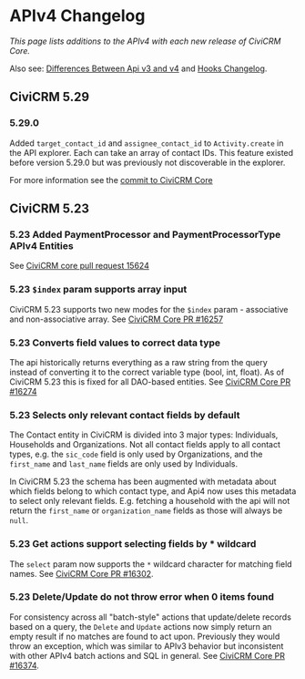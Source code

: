 # APIv4 Changelog

*This page lists additions to the APIv4 with each new release of CiviCRM Core.*

Also see: [Differences Between Api v3 and v4](../v4/differences-with-v3.md) and [Hooks Changelog](../../hooks/changes.md).

## CiviCRM 5.29

### 5.29.0

Added `target_contact_id` and `assignee_contact_id` to `Activity.create` in the API explorer. Each can take an array of contact IDs. This feature existed before version 5.29.0 but was previously not discoverable in the explorer.

For more information see the [commit to CiviCRM Core](https://github.com/civicrm/civicrm-core/commit/8c6a5fd64b)

## CiviCRM 5.23

### 5.23 Added PaymentProcessor and PaymentProcessorType APIv4 Entities

See [CiviCRM core pull request 15624](https://github.com/civicrm/civicrm-core/pull/15624)

### 5.23 `$index` param supports array input

CiviCRM 5.23 supports two new modes for the `$index` param - associative and non-associative array. See [CiviCRM Core PR #16257](https://github.com/civicrm/civicrm-core/pull/16257) 

### 5.23 Converts field values to correct data type

The api historically returns everything as a raw string from the query instead of converting it to the correct variable type (bool, int, float). As of CiviCRM 5.23 this is fixed for all DAO-based entities. See [CiviCRM Core PR #16274](https://github.com/civicrm/civicrm-core/pull/16274)

### 5.23 Selects only relevant contact fields by default

The Contact entity in CiviCRM is divided into 3 major types: Individuals, Households and Organizations.
Not all contact fields apply to all contact types, e.g. the `sic_code` field is only used by Organizations,
and the `first_name` and `last_name` fields are only used by Individuals. 

In CiviCRM 5.23 the schema has been augmented with metadata about which fields belong to which contact type, and Api4 now uses this
metadata to select only relevant fields. E.g. fetching a household with the api will not return the `first_name` or `organization_name` fields
as those will always be `null`.

### 5.23 Get actions support selecting fields by * wildcard

The `select` param now supports the `*` wildcard character for matching field names.
See [CiviCRM Core PR #16302](https://github.com/civicrm/civicrm-core/pull/16302).

### 5.23 Delete/Update do not throw error when 0 items found

For consistency across all "batch-style" actions that update/delete records based on a query,
the `Delete` and `Update` actions now simply return an empty result if no matches are found to act upon.
Previously they would throw an exception, which was similar to APIv3 behavior but inconsistent with other
APIv4 batch actions and SQL in general. See [CiviCRM Core PR #16374](https://github.com/civicrm/civicrm-core/pull/16374).

